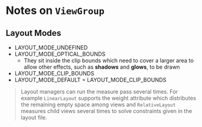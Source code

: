 Notes on `ViewGroup`
===

Layout Modes
---

* LAYOUT_MODE_UNDEFINED
* LAYOUT_MODE_OPTICAL_BOUNDS
    * They sit inside the clip bounds which need to cover a larger area to allow other effects, such as **shadows** and **glows**, to be drawn
* LAYOUT_MODE_CLIP_BOUNDS
* LAYOUT_MODE_DEFAULT = LAYOUT_MODE_CLIP_BOUNDS

> Layout managers can run the measure pass several times. For example `LinearLayout` supports the weight attribute which distributes the remaining empty space among views and `RelativeLayout` measures child views several times to solve constraints given in the layout file.

